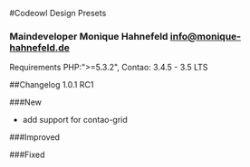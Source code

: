 #Codeowl Design Presets

### Maindeveloper Monique Hahnefeld <info@monique-hahnefeld.de>

Requirements
PHP:">=5.3.2",
Contao: 3.4.5 - 3.5 LTS

##Changelog 1.0.1 RC1

###New
* add support for contao-grid

###Improved

###Fixed
